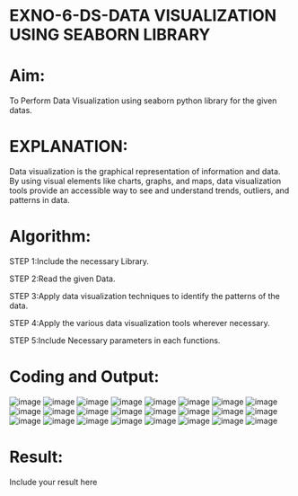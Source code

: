 # EXNO-6-DS-DATA VISUALIZATION USING SEABORN LIBRARY

# Aim:
  To Perform Data Visualization using seaborn python library for the given datas.

# EXPLANATION:
Data visualization is the graphical representation of information and data. By using visual elements like charts, graphs, and maps, data visualization tools provide an accessible way to see and understand trends, outliers, and patterns in data.

# Algorithm:
STEP 1:Include the necessary Library.

STEP 2:Read the given Data.

STEP 3:Apply data visualization techniques to identify the patterns of the data.

STEP 4:Apply the various data visualization tools wherever necessary.

STEP 5:Include Necessary parameters in each functions.

# Coding and Output:
 ![image](https://github.com/user-attachments/assets/d8ff2880-ad1d-4fb2-a165-1d59e1e3aa58)
![image](https://github.com/user-attachments/assets/2a43d14f-ae7c-4093-8a02-adf7cc75e736)
![image](https://github.com/user-attachments/assets/5491f40a-fae9-4459-ab08-9fd56979c64f)
![image](https://github.com/user-attachments/assets/25ca3f94-d033-497b-8d38-e8f80bb91e90)
![image](https://github.com/user-attachments/assets/3b9d8c47-f0a8-4c82-9b03-03277427456d)
![image](https://github.com/user-attachments/assets/66a0a8cc-e3fc-44bd-a096-866c80fc903c)
![image](https://github.com/user-attachments/assets/8122a34e-8723-463a-a5a5-2fdcff75262f)
![image](https://github.com/user-attachments/assets/4bb49186-69ce-42d3-a9a0-8127698450e5)
![image](https://github.com/user-attachments/assets/2ed9331d-1700-4c8a-adb1-5a4d63c41319)
![image](https://github.com/user-attachments/assets/14406711-2371-4787-adff-8234a36a4aba)
![image](https://github.com/user-attachments/assets/fc3f9315-7131-4b04-a1e2-e32ffabad39d)
![image](https://github.com/user-attachments/assets/56adc087-0d21-4c8a-9833-7d23a76481d0)
![image](https://github.com/user-attachments/assets/09110385-9886-4c98-99d8-4c8db5b8f14e)
![image](https://github.com/user-attachments/assets/e83151e6-2bc5-43a3-88f0-dba46ec3a147)
![image](https://github.com/user-attachments/assets/55c2e5d3-c7f3-4010-ac43-cfc95a995f19)
![image](https://github.com/user-attachments/assets/a9d839d5-d07c-44ef-8fb1-cbf3c0c84180)
![image](https://github.com/user-attachments/assets/c7dfa860-75af-408a-beef-dfc038a0c5cf)
![image](https://github.com/user-attachments/assets/ad387082-053c-409d-8f68-dd9569229395)
![image](https://github.com/user-attachments/assets/40ad5969-ad8e-4d85-9b92-069518bd2ce1)
![image](https://github.com/user-attachments/assets/9779c0e5-1e1d-45f9-884d-bc2319db3e96)
![image](https://github.com/user-attachments/assets/19201027-6543-451a-a1c2-90975c216da7)
![image](https://github.com/user-attachments/assets/cab6d707-ef0f-4021-9f93-d837837a48a8)
![image](https://github.com/user-attachments/assets/778a6222-5eb6-4317-a621-4fd5dd58982b)
![image](https://github.com/user-attachments/assets/88c31f06-e88b-43a9-a36a-f243c4d9e8f7)










# Result:
 Include your result here
